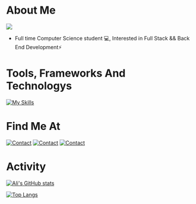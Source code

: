 # About Me
![](https://komarev.com/ghpvc/?username=AlshehriAli0&style=flat)
- Full time Computer Science student 💻, Interested in Full Stack && Back End Development⚡️


# Tools, Frameworks And Technologys
[![My Skills](https://skillicons.dev/icons?i=js,html,css,cpp,codepen,express,git,github,js,jquery,mongodb,mysql,nextjs,nodejs,postman,py,react,bootstrap,postgres,tailwind&perline=5)](https://github.com/AlshehriAli0)

# Find Me At
[![Contact](https://skillicons.dev/icons?i=twitter)](https://x.com/alshehriali0?s=21&t=1Q0F7XipnzTp3MPkW2x8UA)
[![Contact](https://skillicons.dev/icons?i=linkedin)](https://www.linkedin.com/in/ali-alshehri-340b26284)
[![Contact](https://skillicons.dev/icons?i=codepen)](https://codepen.io/AlshehriAli0)

# Activity 
[![Ali's GitHub stats](https://github-readme-stats.vercel.app/api?username=AlshehriAli0&show_icons=true&theme=transparent)](https://github.com/AlshehriAli0/github-readme-stats)

[![Top Langs](https://github-readme-stats.vercel.app/api/top-langs/?username=AlshehriAli0&theme=transparent&layout=donut&langs_count=10)](https://github.com/AlshehriAli0/github-readme-stats)
